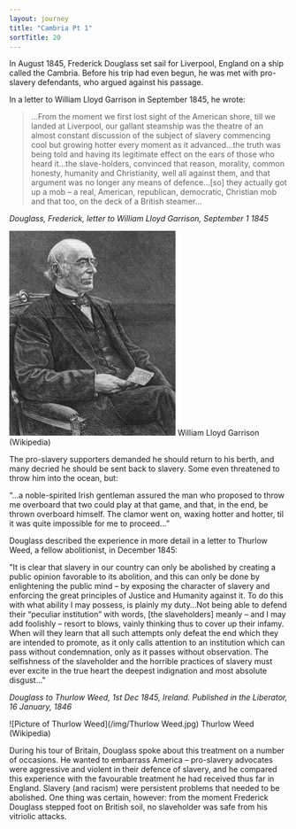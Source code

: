 ```yaml
---
layout: journey
title: "Cambria Pt 1"
sortTitle: 20
---
```


In August 1845, Frederick Douglass set sail for Liverpool, England on a ship called the Cambria. Before his trip had even begun, he was met with pro-slavery defendants, who argued against his passage. 

In a letter to William Lloyd Garrison in September 1845, he wrote:

>…From the moment we first lost sight of the American shore, till we landed at Liverpool, our gallant steamship was the theatre of an almost constant discussion of the subject of slavery commencing cool but growing hotter every moment as it advanced…the truth was being told and having its legitimate effect on the ears of those who heard it…the slave-holders, convinced that reason, morality, common honesty, humanity and Christianity, well all against them, and that argument was no longer any means of defence…[so] they actually got up a mob – a real, American, republican, democratic, Christian mob and that too, on the deck of a British steamer…
<footer><cite>Douglass, Frederick, letter to William Lloyd Garrison, September 1 1845</cite></footer>

![Picture of Garrison](/img/WilliamLloydGarrison.jpg)
<span class="caption text-muted">William Lloyd Garrison (Wikipedia)</span>

The pro-slavery supporters demanded he should return to his berth, and many decried he should be sent back to slavery. Some even threatened to throw him into the ocean, but: 

“…a noble-spirited Irish gentleman assured the man who proposed to throw me overboard that two could play at that game, and that, in the end, be thrown overboard himself. The clamor went on, waxing hotter and hotter, til it was quite impossible for me to proceed…” 

Douglass described the experience in more detail in a letter to Thurlow Weed, a fellow abolitionist, in December 1845:

"It is clear that slavery in our country can only be abolished by creating a public opinion favorable to its abolition, and this can only be done by enlightening the public mind – by exposing the character of slavery and enforcing the great principles of Justice and Humanity against it. To do this with what ability I may possess, is plainly my duty…Not being able to defend their “peculiar institution” with words, [the slaveholders] meanly – and I may add foolishly – resort to blows, vainly thinking thus to cover up their infamy. When will they learn that all such attempts only defeat the end which they are intended to promote, as it only calls attention to an institution which can pass without condemnation, only as it passes without observation. The selfishness of the slaveholder and the horrible practices of slavery must ever excite in the true heart the deepest indignation and most absolute disgust..."
<footer><cite>Douglass to Thurlow Weed, 1st Dec 1845, Ireland. Published in the Liberator, 16 January, 1846</cite></footer> 

![Picture of Thurlow Weed](/img/Thurlow Weed.jpg)
<span class="caption text-muted">Thurlow Weed (Wikipedia)</span>

During his tour of Britain, Douglass spoke about this treatment on a number of occasions. He wanted to embarrass America – pro-slavery advocates were aggressive and violent in their defence of slavery, and he compared this experience with the favourable treatment he had received thus far in England. Slavery (and racism) were persistent problems that needed to be abolished. One thing was certain, however: from the moment Frederick Douglass stepped foot on British soil, no slaveholder was safe from his vitriolic attacks.
